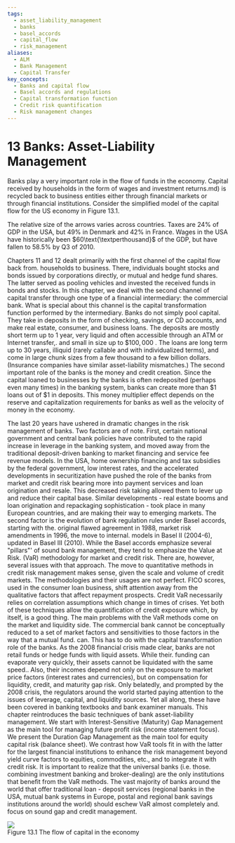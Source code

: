 ```yaml
---
tags:
  - asset_liability_management
  - banks
  - basel_accords
  - capital_flow
  - risk_management
aliases:
  - ALM
  - Bank Management
  - Capital Transfer
key_concepts:
  - Banks and capital flow
  - Basel accords and regulations
  - Capital transformation function
  - Credit risk quantification
  - Risk management changes
---
```


# 13 Banks: Asset-Liability Management  

Banks play a very important role in the flow of funds in the economy. Capital received by households in the form of wages and investment returns.md) is recycled back to business entities either through financial markets or through financial institutions. Consider the simplified model of the capital flow for the US economy in Figure 13.1.  

The relative size of the arrows varies across countries. Taxes are $24\%$ of GDP in the USA, but $49\%$ in Denmark and $42\%$ in France. Wages in the USA have historically been $60\text{\textperthousand}$ of the GDP, but have fallen to $58.5\%$ by Q3 of 2010.  

Chapters 11 and 12 dealt primarily with the first channel of the capital flow back from. households to business. There, individuals bought stocks and bonds issued by corporations directly, or mutual and hedge fund shares. The latter served as pooling vehicles and invested the received funds in bonds and stocks. In this chapter, we deal with the second channel of capital transfer through one type of a financial intermediary: the commercial bank. What is special about this channel is the capital transformation function performed by the intermediary. Banks do not simply pool capital. They take in deposits in the form of checking, savings, or CD accounts, and make real estate, consumer, and business loans. The deposits are mostly short term up to 1 year, very liquid and often accessible through an ATM or Internet transfer,. and small in size up to $\$100,000$ . The loans are long term up to 30 years, illiquid (rarely callable and with individualized terms), and come in large chunk sizes from a few thousand to a few billion dollars. (Insurance companies have similar asset-liability mismatches.) The second important role of the banks is the money and credit creation. Since the capital loaned to businesses by the banks is often redeposited (perhaps even many times) in the banking system, banks can create more than $\$1$ loans out of $\$1$ in deposits. This money multiplier effect depends on the reserve and capitalization requirements for banks as well as the velocity of money in the economy.  

The last 20 years have ushered in dramatic changes in the risk management of banks. Two factors are of note. First, certain national government and central bank policies have contributed to the rapid increase in leverage in the banking system, and moved away from the traditional deposit-driven banking to market financing and service fee revenue models. In the USA, home ownership financing and tax subsidies by the federal government, low interest rates, and the accelerated developments in securitization have pushed the role of the banks from market and credit risk bearing more into payment services and loan origination and resale. This decreased risk taking allowed them to lever up and reduce their capital base. Similar developments - real estate booms and loan origination and repackaging sophistication - took place in many European countries, and are making their way to emerging markets. The second factor is the evolution of bank regulation rules under Basel accords, starting with the. original flawed agreement in 1988, market risk amendments in 1996, the move to internal. models in Basel II (2004-6), updated in Basel III (2010). While the Basel accords emphasize several "pillars"' of sound bank management, they tend to emphasize the Value at Risk. (VaR) methodology for market and credit risk. There are, however, several issues with that approach. The move to quantitative methods in credit risk management makes sense, given the scale and volume of credit markets. The methodologies and their usages are not perfect. FICO scores, used in the consumer loan business, shift attention away from the qualitative factors that affect repayment prospects. Credit VaR necessarily relies on correlation assumptions which change in times of crises. Yet both of these techniques allow the quantification of credit exposure which, by itself, is a good thing. The main problems with the VaR methods come on the market and liquidity side. The commercial bank cannot be conceptually reduced to a set of market factors and sensitivities to those factors in the way that a mutual fund. can. This has to do with the capital transformation role of the banks. As the 2008 financial crisis made clear, banks are not retail funds or hedge funds with liquid assets. While their. funding can evaporate very quickly, their assets cannot be liquidated with the same speed.. Also, their incomes depend not only on the exposure to market price factors (interest rates and currencies), but on compensation for liquidity, credit, and maturity gap risk. Only belatedly, and prompted by the 2008 crisis, the regulators around the world started paying attention to the issues of leverage, capital, and liquidity sources. Yet all along, these have been covered in banking textbooks and bank examiner manuals. This chapter reintroduces the basic techniques of bank asset-liability management. We start with Interest-Sensitive (Maturity) Gap Management as the main tool for managing future profit risk (income statement focus). We present the Duration Gap Management as the main tool for equity capital risk (balance sheet). We contrast how VaR tools fit in with the latter for the largest financial institutions to enhance the risk management beyond yield curve factors to equities, commodities, etc., and to integrate it with credit risk. It is important to realize that the universal banks (i.e. those. combining investment banking and broker-dealing) are the only institutions that benefit from the VaR methods. The vast majority of banks around the world that offer traditional loan - deposit services (regional banks in the USA, mutual bank systems in Europe, postal and regional bank savings institutions around the world) should eschew VaR almost completely and. focus on sound gap and credit management.  

![](142538a385ab329f645f44b7f0f6bbda56dbef7608d70d684d92c80106c5e35f.jpg)  
Figure 13.1 The flow of capital in the economy
